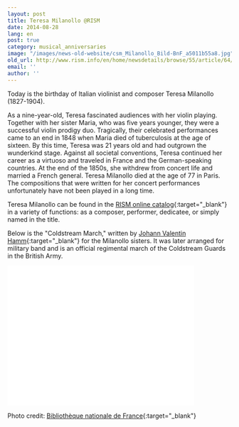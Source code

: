 ```yaml
---
layout: post
title: Teresa Milanollo @RISM
date: 2014-08-28
lang: en
post: true
category: musical_anniversaries
image: "/images/news-old-website/csm_Milanollo_Bild-BnF_a5011b55a8.jpg"
old_url: http://www.rism.info/en/home/newsdetails/browse/55/article/64/teresa-milanollo-rism.html
email: ''
author: ''
---
```


Today is the birthday of Italian violinist and composer Teresa Milanollo (1827-1904).

As a nine-year-old, Teresa fascinated audiences with her violin playing. Together with her sister Maria, who was five years younger, they were a successful violin prodigy duo. Tragically, their celebrated performances came to an end in 1848 when Maria died of tuberculosis at the age of sixteen. By this time, Teresa was 21 years old and had outgrown the wunderkind stage. Against all societal conventions, Teresa continued her career as a virtuoso and traveled in France and the German-speaking countries. At the end of the 1850s, she withdrew from concert life and married a French general. Teresa Milanollo died at the age of 77 in Paris. The compositions that were written for her concert performances unfortunately have not been played in a long time.

Teresa Milanollo can be found in the [RISM online catalog](https://opac.rism.info/search?View=rism&q=Milanollo){:target="_blank"} in a variety of functions: as a composer, performer, dedicatee, or simply named in the title.

Below is the "Coldstream March," written by [Johann Valentin Hamm](https://opac.rism.info/search?View=rism&author=Johann+Valentin+Hamm){:target="_blank"} for the Milanollo sisters. It was later arranged for military band and is an official regimental march of the Coldstream Guards in the British Army.

<iframe width="420" height="315" src="//www.youtube.com/embed/b_kGZt4pZeE" frameborder="0" allowfullscreen></iframe>


Photo credit: [Bibliothèque nationale de France](http://gallica.bnf.fr/ark:/12148/btv1b84226699){:target="_blank"}
